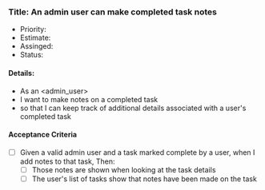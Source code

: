 ### Title: An admin user can make completed task notes
- Priority:
- Estimate:
- Assinged:
- Status:
#### Details:
- As an <admin_user>
- I want to make notes on a completed task
- so that I can keep track of additional details associated with a user's completed task
#### Acceptance Criteria
- [ ] Given a valid admin user and a task marked complete by a user, when I add notes to that task, Then:
  - [ ] Those notes are shown when looking at the task details
  - [ ] The user's list of tasks show that notes have been made on the task